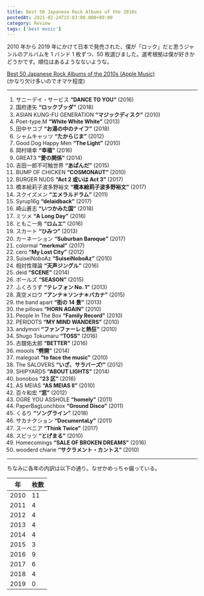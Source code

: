 ```yaml
---
title: Best 50 Japanese Rock Albums of the 2010s
postedAt: 2021-02-24T15:03:00.000+09:00
category: Review
tags: ['best music']
---
```


2010 年から 2019 年にかけて日本で発売された、僕が「ロック」だと思うジャンルのアルバムを 1 バンド 1 枚ずつ、50 枚選びました。選考根拠は僕が好きかどうかです。順位はあるようなないような。

[Best 50 Japanese Rock Albums of the 2010s (Apple Music)](https://music.apple.com/jp/playlist/best-50-japanese-rock-albums-of-the-2010s/pl.u-zPy1ak5IMpdaXj)  
(かなり欠け多いのでオマケ程度)

---

1. サニーデイ・サービス **“DANCE TO YOU”** (2016)
2. 国府達矢 **“ロックブッダ”** (2018)
3. ASIAN KUNG-FU GENERATION **“マジックディスク”** (2010)
4. Poet-type.M **“White White White”** (2013)
5. 田中ヤコブ **“お湯の中のナイフ”** (2018)
6. シャムキャッツ **“たからじま”** (2012)
7. Good Dog Happy Men **“The Light”** (2010)
8. 岡村靖幸 **“幸福”** (2016)
9. GREAT3 **“愛の関係”** (2014)
10. 吉田一郎不可触世界 **“あぱんだ”** (2015)
11. BUMP OF CHICKEN **“COSMONAUT”** (2010)
12. BURGER NUDS **“Act 2 或いは Act 3”** (2017)
13. 橋本絵莉子波多野裕文 **“橋本絵莉子波多野裕文”** (2017)
14. スクイズメン **“エメラルドラム”** (2011)
15. Syrup16g **“delaidback”** (2017)
16. 崎山蒼志 **“いつかみた国”** (2018)
17. ミツメ **“A Long Day”** (2016)
18. ともこ一角 **“ロムエ”** (2016)
19. スカート **“ひみつ”** (2013)
20. カーネーション **“Suburban Baroque”** (2017)
21. colormal **“merkmal”** (2017)
22. cero **“My Lost City”** (2012)
23. SuiseiNoboAz **“SuiseiNoboAz”** (2010)
24. 相対性理論 **“天声ジングル”** (2016)
25. deid **“SCENE”** (2014)
26. ボールズ **“SEASON”** (2015)
27. ふくろうず **“テレフォン No. 1”** (2013)
28. 真空メロウ **“アンナ＊ソンナ＊バカナ”** (2015)
29. the band apart **“街の 14 景”** (2013)
30. the pillows **“HORN AGAIN”** (2010)
31. People In The Box **“Family Record”** (2010)
32. PERIDOTS **“MY MIND WANDERS”** (2010)
33. andymori **“ファンファーレと熱狂”** (2010)
34. Shugo Tokumaru **“TOSS”** (2016)
35. 古舘佑太郎 **“BETTER”** (2016)
36. moools **“劈開”** (2014)
37. malegoat **“to face the music”** (2010)
38. The SALOVERS **“いざ、サラバーズ!”** (2012)
39. SHIPYARDS **“ABOUT LIGHTS”** (2014)
40. bonobos **“23 区”** (2016)
41. AS MEIAS **“AS MEIAS II”** (2010)
42. 百々和宏 **“窓”** (2012)
43. OGRE YOU ASSHOLE **“homely”** (2011)
44. PaperBagLunchbox **“Ground Disco”** (2011)
45. くるり **“ソングライン”** (2018)
46. サカナクション **“DocumentaLy”** (2011)
47. スーベニア **“Think Twice”** (2017)
48. スピッツ **“とげまる”** (2010)
49. Homecomings **“SALE OF BROKEN DREAMS”** (2016)
50. wooderd chiarie **“サクラメント・カントス”** (2010)

---

ちなみに各年の内訳は以下の通り。なぜかめっちゃ偏っている。

| 年   | 枚数 |
| ---- | ---- |
| 2010 | 11   |
| 2011 | 4    |
| 2012 | 4    |
| 2013 | 4    |
| 2014 | 4    |
| 2015 | 3    |
| 2016 | 9    |
| 2017 | 6    |
| 2018 | 4    |
| 2019 | 0    |
